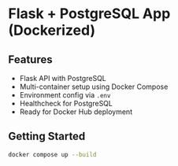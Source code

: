 # Flask + PostgreSQL App (Dockerized)

## Features

- Flask API with PostgreSQL
- Multi-container setup using Docker Compose
- Environment config via `.env`
- Healthcheck for PostgreSQL
- Ready for Docker Hub deployment

## Getting Started

```bash
docker compose up --build